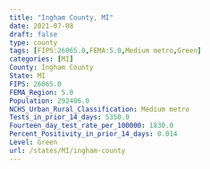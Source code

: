 ```yaml
---
title: "Ingham County, MI"
date: 2021-07-08
draft: false
type: county
tags: [FIPS:26065.0,FEMA:5.0,Medium metro,Green]
categories: [MI]
County: Ingham County
State: MI
FIPS: 26065.0
FEMA_Region: 5.0
Population: 292406.0
NCHS_Urban_Rural_Classification: Medium metro
Tests_in_prior_14_days: 5350.0
Fourteen_day_test_rate_per_100000: 1830.0
Percent_Positivity_in_prior_14_days: 0.014
Level: Green
url: /states/MI/ingham-county
---
```



